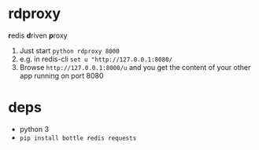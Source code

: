 # rdproxy


**r**edis **d**riven **p**roxy


1. Just start `python rdproxy 8000`
2. e.g. in redis-cli `set u "http://127.0.0.1:8080/`
3. Browse `http://127.0.0.1:8000/u` and you get the content of your other app running on port 8080


# deps

* python 3
* `pip install bottle redis requests`
